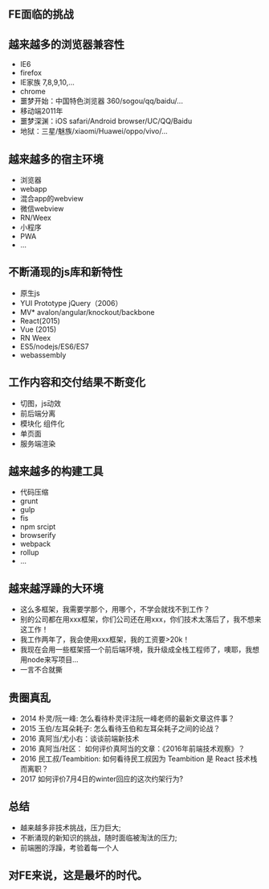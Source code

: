 ## FE面临的挑战


## 越来越多的浏览器兼容性

- IE6
- firefox
- IE家族 7,8,9,10,...
- chrome
- 噩梦开始：中国特色浏览器 360/sogou/qq/baidu/...
- 移动端2011年
- 噩梦深渊：iOS safari/Android browser/UC/QQ/Baidu
- 地狱：三星/魅族/xiaomi/Huawei/oppo/vivo/...


## 越来越多的宿主环境

- 浏览器
- webapp
- 混合app的webview
- 微信webview
- RN/Weex
- 小程序
- PWA
- ...


## 不断涌现的js库和新特性

- 原生js
- YUI Prototype jQuery（2006）
- MV* avalon/angular/knockout/backbone
- React(2015)
- Vue (2015)
- RN Weex
- ES5/nodejs/ES6/ES7
- webassembly


## 工作内容和交付结果不断变化

- 切图，js动效
- 前后端分离
- 模块化 组件化
- 单页面
- 服务端渲染


## 越来越多的构建工具

- 代码压缩
- grunt
- gulp
- fis
- npm srcipt
- browserify
- webpack
- rollup
- ...


## 越来越浮躁的大环境

- 这么多框架，我需要学那个，用哪个，不学会就找不到工作？
- 别的公司都在用xxx框架，你们公司还在用xxx，你们技术太落后了，我不想来这工作！
- 我工作两年了，我会使用xxx框架，我的工资要>20k！
- 我现在会用一些框架搭一个前后端环境，我升级成全栈工程师了，噢耶，我想用node来写项目...
- 一言不合就撕


## 贵圈真乱

- 2014 朴灵/阮一峰: 怎么看待朴灵评注阮一峰老师的最新文章这件事？
- 2015 玉伯/左耳朵耗子: 怎么看待玉伯和左耳朵耗子之间的论战？
- 2016 真阿当/尤小右：谈谈前端新技术
- 2016 真阿当/社区： 如何评价真阿当的文章：《2016年前端技术观察》？
- 2016 民工叔/Teambition: 如何看待民工叔因为 Teambition 是 React 技术栈而离职？
- 2017 如何评价7月4日的winter回应的这次约架行为?


## 总结

- 越来越多非技术挑战，压力巨大; <!-- .element: class="fragment" data-fragment-index="1" -->
- 不断涌现的新知识的挑战，随时面临被淘汰的压力;<!-- .element: class="fragment" data-fragment-index="2" -->
- 前端圈的浮躁，考验着每一个人<!-- .element: class="fragment" data-fragment-index="3" -->


## 对FE来说，这是最坏的时代。

